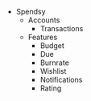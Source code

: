 * Spendsy
	* Accounts
		* Transactions
	* Features
		* Budget
		* Due
		* Burnrate
		* Wishlist
		* Notifications
		* Rating


